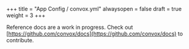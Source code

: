 +++
title = "App Config / convox.yml"
alwaysopen = false
draft = true
weight = 3
+++

Reference docs are a work in progress. Check out [https://github.com/convox/docs](https://github.com/convox/docs) to contribute.